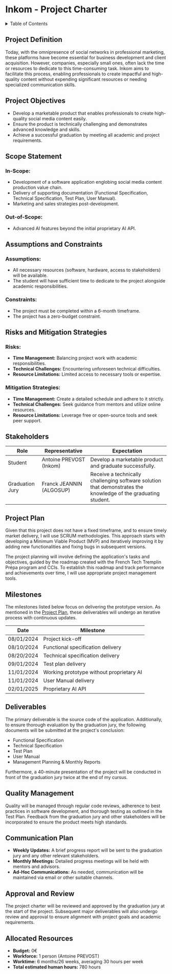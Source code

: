 # Inkom - Project Charter

<details>
<summary>Table of Contents</summary>

- [Inkom - Project Charter](#inkom---project-charter)
  - [Project Definition](#project-definition)
  - [Project Objectives](#project-objectives)
  - [Scope Statement](#scope-statement)
    - [In-Scope:](#in-scope)
    - [Out-of-Scope:](#out-of-scope)
  - [Assumptions and Constraints](#assumptions-and-constraints)
    - [Assumptions:](#assumptions)
    - [Constraints:](#constraints)
  - [Risks and Mitigation Strategies](#risks-and-mitigation-strategies)
    - [Risks:](#risks)
    - [Mitigation Strategies:](#mitigation-strategies)
  - [Stakeholders](#stakeholders)
  - [Project Plan](#project-plan)
  - [Milestones](#milestones)
  - [Deliverables](#deliverables)
  - [Quality Management](#quality-management)
  - [Communication Plan](#communication-plan)
  - [Approval and Review](#approval-and-review)
  - [Allocated Resources](#allocated-resources)

</details>

## Project Definition

Today, with the omnipresence of social networks in professional marketing, these platforms have become essential for business development and client acquisition. However, companies, especially small ones, often lack the time or resources to dedicate to this time-consuming task. Inkom aims to facilitate this process, enabling professionals to create impactful and high-quality content without expending significant resources or needing specialized communication skills.

## Project Objectives

- Develop a marketable product that enables professionals to create high-quality social media content easily.
- Ensure the product is technically challenging and demonstrates advanced knowledge and skills.
- Achieve a successful graduation by meeting all academic and project requirements.

## Scope Statement

### In-Scope:
- Development of a software application englobing social media content production value chain.
- Delivery of supporting documentation (Functional Specification, Technical Specification, Test Plan, User Manual).
- Marketing and sales strategies post-development.

### Out-of-Scope:
- Advanced AI features beyond the initial proprietary AI API.

## Assumptions and Constraints

### Assumptions:
- All necessary resources (software, hardware, access to stakeholders) will be available.
- The student will have sufficient time to dedicate to the project alongside academic responsibilities.

### Constraints:
- The project must be completed within a 6-month timeframe.
- The project has a zero-budget constraint.

## Risks and Mitigation Strategies

### Risks:
- **Time Management:** Balancing project work with academic responsibilities.
- **Technical Challenges:** Encountering unforeseen technical difficulties.
- **Resource Limitations:** Limited access to necessary tools or expertise.

### Mitigation Strategies:
- **Time Management:** Create a detailed schedule and adhere to it strictly.
- **Technical Challenges:** Seek guidance from mentors and utilize online resources.
- **Resource Limitations:** Leverage free or open-source tools and seek peer support.

## Stakeholders

| Role            | Representative           | Expectation                                                                                                    |
| --------------- | ------------------------ | -------------------------------------------------------------------------------------------------------------- |
| Student         | Antoine PREVOST (Inkom)  | Develop a marketable product and graduate successfully.                                                        |
| Graduation Jury | Franck JEANNIN (ALGOSUP) | Receive a technically challenging software solution that demonstrates the knowledge of the graduating student. |

## Project Plan

Given that this project does not have a fixed timeframe, and to ensure timely market delivery, I will use SCRUM methodologies. This approach starts with developing a Minimum Viable Product (MVP) and iteratively improving it by adding new functionalities and fixing bugs in subsequent versions.

The project planning will involve defining the application's tasks and objectives, guided by the roadmap created with the French Tech Tremplin Prépa program and CCIs. To establish this roadmap and track performance and achievements over time, I will use appropriate project management tools.

## Milestones

The milestones listed below focus on delivering the prototype version. As mentioned in the [Project Plan](#project-plan), these deliverables will undergo an iterative process with continuous updates.

| Date       | Milestone                                |
| ---------- | ---------------------------------------- |
| 08/01/2024 | Project kick-off                         |
| 08/10/2024 | Functional specification delivery        |
| 08/20/2024 | Technical specification delivery         |
| 09/01/2024 | Test plan delivery                       |
| 11/01/2024 | Working prototype without proprietary AI |
| 11/01/2024 | User Manual delivery                     |
| 02/01/2025 | Proprietary AI API                       |

## Deliverables

The primary deliverable is the source code of the application. Additionally, to ensure thorough evaluation by the graduation jury, the following documents will be submitted at the project's conclusion:

- Functional Specification
- Technical Specification
- Test Plan
- User Manual
- Management Planning & Monthly Reports

Furthermore, a 40-minute presentation of the project will be conducted in front of the graduation jury twice at the end of my cursus.

## Quality Management

Quality will be managed through regular code reviews, adherence to best practices in software development, and thorough testing as outlined in the Test Plan. Feedback from the graduation jury and other stakeholders will be incorporated to ensure the product meets high standards.

## Communication Plan

- **Weekly Updates:** A brief progress report will be sent to the graduation jury and any other relevant stakeholders.
- **Monthly Meetings:** Detailed progress meetings will be held with mentors and advisors.
- **Ad-Hoc Communications:** As needed, communication will be maintained via email or other suitable channels.

## Approval and Review

The project charter will be reviewed and approved by the graduation jury at the start of the project. Subsequent major deliverables will also undergo review and approval to ensure alignment with project goals and academic requirements.

## Allocated Resources

- **Budget:** 0€
- **Workforce:** 1 person (Antoine PREVOST)
- **Worktime:** 6 months/26 weeks, averaging 30 hours per week
- **Total estimated human hours:** 780 hours

